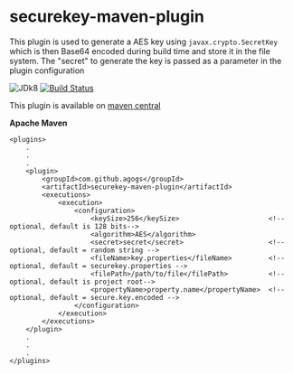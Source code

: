 # securekey-maven-plugin

This plugin is used to generate a AES key using `javax.crypto.SecretKey` which is then Base64 encoded during build time and store it in the file system.
The "secret" to generate the key is passed as a parameter in the plugin configuration

![JDk8](https://camo.githubusercontent.com/96ab5485a7f1b4b9aa2b2fae1113ba9c9346bfbc/68747470733a2f2f696d672e736869656c64732e696f2f62616467652f4a444b2d312e382d79656c6c6f772e737667) [![Build Status](https://travis-ci.org/agogs/securekey-maven-plugin.svg?branch=master)](https://travis-ci.org/agogs/securekey-maven-plugin)

This plugin is available on [maven central](http://search.maven.org/#search%7Cga%7C1%7Cg%3A%22com.github.agogs%22%20AND%20a%3A%22securekey-maven-plugin%22)

**Apache Maven**

```
<plugins>
    .
    .
    .
    <plugin>
        <groupId>com.github.agogs</groupId>
        <artifactId>securekey-maven-plugin</artifactId>
        <executions>
            <execution>
                <configuration>
                    <keySize>256</keySize>                      <!-- optional, default is 128 bits-->
                    <algorithm>AES</algorithm>
                    <secret>secret</secret>                     <!-- optional, default = random string -->
                    <fileName>key.properties</fileName>         <!-- optional, default = securekey.properties -->
                    <filePath>/path/to/file</filePath>          <!-- optional, default is project root-->
                    <propertyName>property.name</propertyName>  <!-- optional, default = secure.key.encoded -->
                </configuration>
            </execution>
        </executions>
    </plugin>
    .
    .
    .
</plugins>
```



